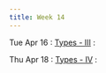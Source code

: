 ```yaml
---
title: Week 14
---
```


Tue Apr 16
: [Types - III]({{site.baseurl}}/notes/14-types/)
  : []()

Thu Apr 18
: [Types - IV]({{site.baseurl}}/notes/14-types/)
  : []()
